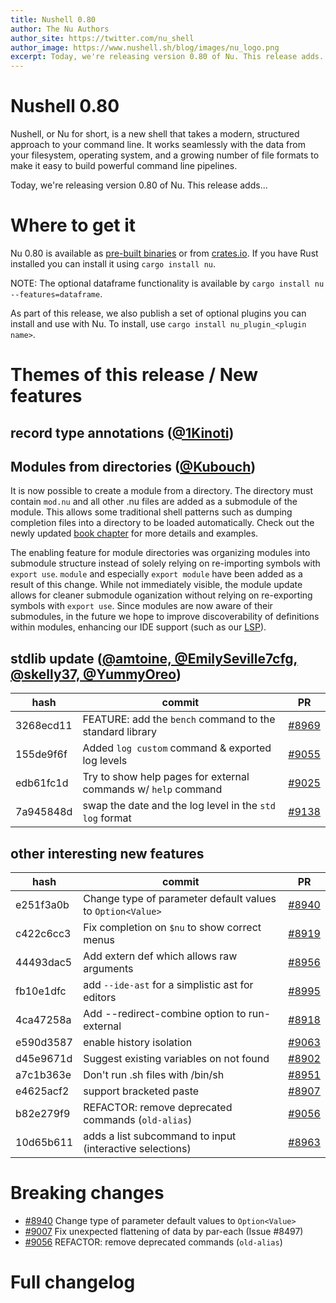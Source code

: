 ```yaml
---
title: Nushell 0.80
author: The Nu Authors
author_site: https://twitter.com/nu_shell
author_image: https://www.nushell.sh/blog/images/nu_logo.png
excerpt: Today, we're releasing version 0.80 of Nu. This release adds...
---
```


# Nushell 0.80

Nushell, or Nu for short, is a new shell that takes a modern, structured approach to your command line. It works seamlessly with the data from your filesystem, operating system, and a growing number of file formats to make it easy to build powerful command line pipelines.

Today, we're releasing version 0.80 of Nu. This release adds...

<!-- more -->

# Where to get it

Nu 0.80 is available as [pre-built binaries](https://github.com/nushell/nushell/releases/tag/0.80.0) or from [crates.io](https://crates.io/crates/nu). If you have Rust installed you can install it using `cargo install nu`.

NOTE: The optional dataframe functionality is available by `cargo install nu --features=dataframe`.

As part of this release, we also publish a set of optional plugins you can install and use with Nu. To install, use `cargo install nu_plugin_<plugin name>`.

# Themes of this release / New features

## record type annotations ([@1Kinoti](https://github.com/nushell/nushell/pull/8914))

## Modules from directories ([@Kubouch](https://github.com/nushell/nushell/pull/9066))

It is now possible to create a module from a directory. The directory must contain `mod.nu` and all other .nu files are added as a submodule of the module. This allows some traditional shell patterns such as dumping completion files into a directory to be loaded automatically. Check out the newly updated [book chapter](https://www.nushell.sh/book/modules.html) for more details and examples.

The enabling feature for module directories was organizing modules into submodule structure instead of solely relying on re-importing symbols with `export use`. `module` and especially `export module` have been added as a result of this change. While not immediately visible, the module update allows for cleaner submodule oganization without relying on re-exporting symbols with `export use`. Since modules are now aware of their submodules, in the future we hope to improve discoverability of definitions within modules, enhancing our IDE support (such as our [LSP](https://github.com/nushell/vscode-nushell-lang)).

## stdlib update ([@amtoine, @EmilySeville7cfg, @skelly37, @YummyOreo][std-lib PRs])

| hash      | commit                                                         | PR                                                    |
| --------- | -------------------------------------------------------------- | ----------------------------------------------------- |
| 3268ecd11 | FEATURE: add the `bench` command to the standard library       | [#8969](https://github.com/nushell/nushell/pull/8969) |
| 155de9f6f | Added `log custom` command & exported log levels               | [#9055](https://github.com/nushell/nushell/pull/9055) |
| edb61fc1d | Try to show help pages for external commands w/ `help` command | [#9025](https://github.com/nushell/nushell/pull/9025) |
| 7a945848d | swap the date and the log level in the `std log` format        | [#9138](https://github.com/nushell/nushell/pull/9138) |

## other interesting new features

| hash      | commit                                                     | PR                                                    |
| --------- | ---------------------------------------------------------- | ----------------------------------------------------- |
| e251f3a0b | Change type of parameter default values to `Option<Value>` | [#8940](https://github.com/nushell/nushell/pull/8940) |
| c422c6cc3 | Fix completion on `$nu` to show correct menus              | [#8919](https://github.com/nushell/nushell/pull/8919) |
| 44493dac5 | Add extern def which allows raw arguments                  | [#8956](https://github.com/nushell/nushell/pull/8956) |
| fb10e1dfc | add `--ide-ast` for a simplistic ast for editors           | [#8995](https://github.com/nushell/nushell/pull/8995) |
| 4ca47258a | Add --redirect-combine option to run-external              | [#8918](https://github.com/nushell/nushell/pull/8918) |
| e590d3587 | enable history isolation                                   | [#9063](https://github.com/nushell/nushell/pull/9063) |
| d45e9671d | Suggest existing variables on not found                    | [#8902](https://github.com/nushell/nushell/pull/8902) |
| a7c1b363e | Don't run .sh files with /bin/sh                           | [#8951](https://github.com/nushell/nushell/pull/8951) |
| e4625acf2 | support bracketed paste                                    | [#8907](https://github.com/nushell/nushell/pull/8907) |
| b82e279f9 | REFACTOR: remove deprecated commands (`old-alias`)         | [#9056](https://github.com/nushell/nushell/pull/9056) |
| 10d65b611 | adds a list subcommand to input (interactive selections)   | [#8963](https://github.com/nushell/nushell/pull/8963) |

# Breaking changes

- [#8940](https://github.com/nushell/nushell/pull/8940) Change type of parameter default values to `Option<Value>`
- [#9007](https://github.com/nushell/nushell/pull/9007) Fix unexpected flattening of data by par-each (Issue #8497)
- [#9056](https://github.com/nushell/nushell/pull/9056) REFACTOR: remove deprecated commands (`old-alias`)

# Full changelog

[std-lib PRs]: https://github.com/nushell/nushell/pulls?q=is%3Apr+is%3Amerged+label%3Astd-library+merged%3A2023-04-25..2023-05-16
